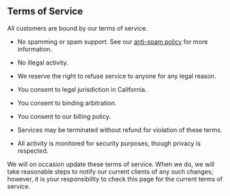 ## Terms of Service

All customers are bound by our terms of service.

* No spamming or spam support. See our [anti-spam policy][] for more information.
* No illegal activity.
* We reserve the right to refuse service to anyone for any legal reason.
* You consent to legal jurisdiction in California.
* You consent to binding arbitration.
* You consent to our billing policy.
* Services may be terminated without refund for violation of these terms.
* All activity is monitored for security purposes, though privacy is respected.

   [anti-spam policy]: https://iocoop.org/policies/anti-spam-policy/

We will on occasion update these terms of service. When we do, we will take reasonable steps to notify our current clients of any such changes; however, it is your responsibility to check this page for the current terms of service.

